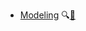 * [Modeling]({{baseUrl}}/modeling/)
  <trigger for="pop:modeling-preview">:mag:</trigger>[:scroll:](modeling/print.html)

<popover id="pop:modeling-preview" title="Modeling :mag:" placement="right">
  <div slot="content">
    <include src="preview.md" />
  </div>
</popover>
